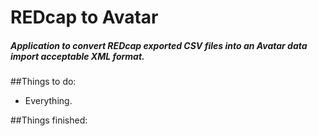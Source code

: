 # REDcap to Avatar

##### Application to convert REDcap exported CSV files into an Avatar data import acceptable XML format.



##Things to do:

* Everything.


##Things finished:
